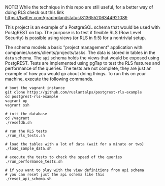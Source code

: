 NOTE!
While the technique in this repo are still useful, for a better way of doing RLS check out this link
https://twitter.com/graphqlapi/status/813655206344921089


This project is an example of a PostgreSQL schema that would be used with PostgREST on top.
The purpose is to test if flexible RLS (Row Level Security) is possible using views (or RLS in 9.5) for a nontrivial setup.

The schema models a basic "project management" application with companies/users/clients/projects/tasks.
The data is stored in tables in the `data` schema. The `api` schema holds the views that would be exposed using PostgREST. Tests are implemented using pgTap to test the RLS features and performance of the queries. The tests are not complete, they are just an example of how you would go about doing things.
To run this on your machine, execute the following commands.
```
# boot the vagrant instance
git clone https://github.com/ruslantalpa/postgrest-rls-example
cd postgrest-rls-example
vagrant up
vagrant ssh

# init the database
cd /vagrant
./resetdb.sh

# run the RLS tests
./run_rls_tests.sh

# load the tables with a lot of data (wait for a minute or two)
./load_sample_data.sh

# execute the tests to check the speed of the queries
./run_performance_tests.sh

# if you want to play with the view definitions from api schema
# you can reset just the api schema like this
./reset_api_schema.sh
```
